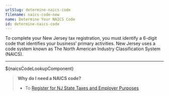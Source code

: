 ```yaml
---
urlSlug: determine-naics-code
filename: naics-code-new
name: Determine Your NAICS Code
id: determine-naics-code
---
```


To complete your New Jersey tax registration, you must identify a 6-digit code that identifies your business’ primary activities. New Jersey uses a code system known as The North American Industry Classification System (NAICS).

---

${naicsCodeLookupComponent}

> **Why do I need a NAICS code?**
>
> - To [Register for NJ State Taxes and Employer Purposes](/tasks/register-for-taxes)
